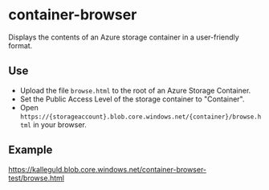 # container-browser

Displays the contents of an Azure storage container in a user-friendly format.

## Use

* Upload the file `browse.html` to the root of an Azure Storage Container.
* Set the Public Access Level of the storage container to "Container".
* Open `https://{storageaccount}.blob.core.windows.net/{container}/browse.html` in your browser.

## Example

https://kalleguld.blob.core.windows.net/container-browser-test/browse.html